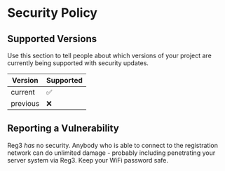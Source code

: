 # Security Policy

## Supported Versions

Use this section to tell people about which versions of your project are
currently being supported with security updates.

| Version | Supported          |
| ------- | ------------------ |
| current   | :white_check_mark: |
| previous   | :x:                |

## Reporting a Vulnerability

Reg3 *has* no security.  Anybody who is able to connect to the registration network can do unlimited damage -
probably including penetrating your server system via Reg3.
Keep your WiFi password safe.
